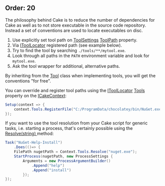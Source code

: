 Order: 20
---

The philosophy behind Cake is to reduce the number of dependencies for Cake
as well as to not store executable in the source code repository. Instead a
set of conventions are used to locate executables on disc.

1. Use explicitly set tool path on [ToolSettings](/api/Cake.Core.Tooling/ToolSettings) [ToolPath](/api/Cake.Core.Tooling/ToolSettings/F6956DA8) property.
2. Via [IToolLocator](/api/Cake.Core.Tooling/IToolLocator/) registered path (see example below).
3. Try to find the tool by searching `./tools/**/mytool.exe`.
4. Look through all paths in the `PATH` environment variable and look for `mytool.exe`.
5. Ask the tool wrapper for additional, alternative paths.

By inheriting from the [Tool<T>](/api/Cake.Core.Tooling/Tool_1) class
when implementing tools, you will get the conventions "for free".

You can override and register tool paths using the [IToolLocator](/api/Cake.Core.Tooling/IToolLocator/) [Tools](http://cakebuild.net/api/Cake.Core/ICakeContext/8C889AB4) property on the [ICakeContext](http://cakebuild.net/api/Cake.Core/ICakeContext/):

```csharp
Setup(context => {
    context.Tools.RegisterFile("C:/ProgramData/chocolatey/bin/NuGet.exe");
});
```

If you want to use the tool resolution from your Cake script for generic tasks, i.e. starting a process, that's certainly possible using the [Resolve(string) ](http://cakebuild.net/api/Cake.Core.Tooling/IToolLocator/D57090B2) method:
```csharp
Task("NuGet-Help-Install")
    .Does(()=> {
    FilePath nugetPath = Context.Tools.Resolve("nuget.exe");
    StartProcess(nugetPath, new ProcessSettings {
        Arguments = new ProcessArgumentBuilder()
            .Append("help")
            .Append("install")
        });
});
```
